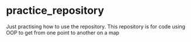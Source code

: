 # practice_repository
Just practising how to use the repository.
This repository is for code using OOP to get from one point to another on a map
